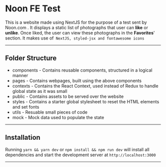 # Noon FE Test

This is a website made using NextJS for the purpose of a test sent by Noon.com . It displays a static list of photographs that user can **like** or **unlike**. Once liked, the user can view these photographs in the **Favorites**' section. It makes use of` NextJS, styled-jsx and fontawesome icons`

---

## Folder Structure

- components - Contains reusable components, structured in a logical manner
- pages - Contains webpages, built using the above components
- contexts - Contains the React Context, used instead of Redux to handle global state as it was small
- public - Contains assets to be served over the website
- styles - Contains a starter global stylesheet to reset the HTML elements and set fonts
- utils - Resuable small pieces of code
- mock - Mock data used to populate the state

---

## Installation

Running `yarn && yarn dev` or `npm install && npm run dev` will install all dependencies and start the development server at `http://localhost:3000`

---

